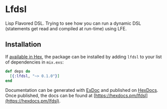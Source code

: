 # Lfdsl

Lisp Flavored DSL. Trying to see how you can run a dynamic DSL (statements get
read and compiled at run-time) using LFE.

## Installation

If [available in Hex](https://hex.pm/docs/publish), the package can be installed
by adding `lfdsl` to your list of dependencies in `mix.exs`:

```elixir
def deps do
  [{:lfdsl, "~> 0.1.0"}]
end
```

Documentation can be generated with [ExDoc](https://github.com/elixir-lang/ex_doc)
and published on [HexDocs](https://hexdocs.pm). Once published, the docs can
be found at [https://hexdocs.pm/lfdsl](https://hexdocs.pm/lfdsl).

